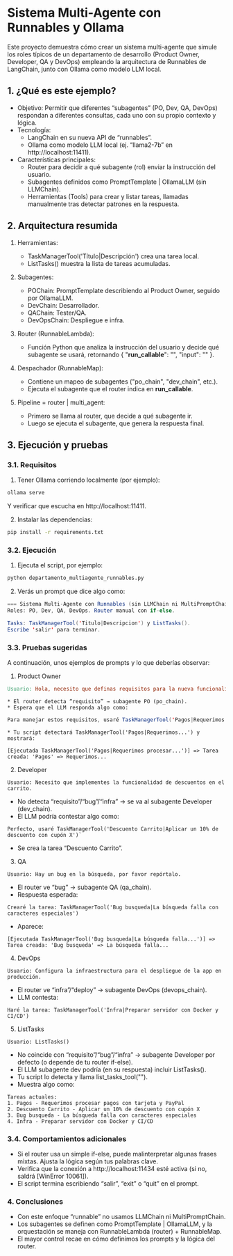 # Sistema Multi-Agente con Runnables y Ollama
Este proyecto demuestra cómo crear un sistema multi-agente que simule los roles típicos de un departamento de desarrollo (Product Owner, Developer, QA y DevOps) empleando la arquitectura de Runnables de LangChain, junto con Ollama como modelo LLM local.

## 1. ¿Qué es este ejemplo?
* Objetivo: Permitir que diferentes “subagentes” (PO, Dev, QA, DevOps) respondan a diferentes consultas, cada uno con su propio contexto y lógica.
* Tecnología:
    * LangChain en su nueva API de “runnables”.
    * Ollama como modelo LLM local (ej. “llama2-7b” en http://localhost:11411).
* Características principales:
    * Router para decidir a qué subagente (rol) enviar la instrucción del usuario.
    * Subagentes definidos como PromptTemplate | OllamaLLM (sin LLMChain).
    * Herramientas (Tools) para crear y listar tareas, llamadas manualmente tras detectar patrones en la respuesta.
## 2. Arquitectura resumida
1. Herramientas:
    * TaskManagerTool('Título|Descripción') crea una tarea local.
    * ListTasks() muestra la lista de tareas acumuladas.
2. Subagentes:
    * POChain: PromptTemplate describiendo al Product Owner, seguido por OllamaLLM.
    * DevChain: Desarrollador.
    * QAChain: Tester/QA.
    * DevOpsChain: Despliegue e infra.

3. Router (RunnableLambda):
    * Función Python que analiza la instrucción del usuario y decide qué subagente se usará, retornando { "__run_callable__": "<subagente>", "input": "<texto usuario>" }.

4. Despachador (RunnableMap):
    * Contiene un mapeo de subagentes ("po_chain", "dev_chain", etc.).
    * Ejecuta el subagente que el router indica en __run_callable__.

5. Pipeline = router | multi_agent:
    * Primero se llama al router, que decide a qué subagente ir.
    * Luego se ejecuta el subagente, que genera la respuesta final.

## 3. Ejecución y pruebas
### 3.1. Requisitos
1. Tener Ollama corriendo localmente (por ejemplo):
```bash
ollama serve
```
Y verificar que escucha en http://localhost:11411.

2. Instalar las dependencias:

```bash
pip install -r requirements.txt
```

### 3.2. Ejecución
1. Ejecuta el script, por ejemplo:
```bash
python departamento_multiagente_runnables.py
```
2. Verás un prompt que dice algo como:
```java
=== Sistema Multi-Agente con Runnables (sin LLMChain ni MultiPromptChain) ===
Roles: PO, Dev, QA, DevOps. Router manual con if-else.

Tasks: TaskManagerTool('Titulo|Descripcion') y ListTasks().
Escribe 'salir' para terminar.
```
### 3.3. Pruebas sugeridas
A continuación, unos ejemplos de prompts y lo que deberías observar:

1. Product Owner
```makefile
Usuario: Hola, necesito que definas requisitos para la nueva funcionalidad de pagos.
```
    * El router detecta “requisito” → subagente PO (po_chain).
    * Espera que el LLM responda algo como:

```java
Para manejar estos requisitos, usaré TaskManagerTool('Pagos|Requerimos procesar pagos con tarjeta y PayPal')
```
    * Tu script detectará TaskManagerTool('Pagos|Requerimos...') y mostrará:
```
[Ejecutada TaskManagerTool('Pagos|Requerimos procesar...')] => Tarea creada: 'Pagos' => Requerimos...
```

2. Developer
```
Usuario: Necesito que implementes la funcionalidad de descuentos en el carrito.
```
* No detecta “requisito”/“bug”/“infra” → se va al subagente Developer (dev_chain).
* El LLM podría contestar algo como:
```
Perfecto, usaré TaskManagerTool('Descuento Carrito|Aplicar un 10% de descuento con cupón X')`
```
* Se crea la tarea “Descuento Carrito”.

3. QA
```
Usuario: Hay un bug en la búsqueda, por favor repórtalo.
```
* El router ve “bug” → subagente QA (qa_chain).
* Respuesta esperada:
```
Crearé la tarea: TaskManagerTool('Bug busqueda|La búsqueda falla con caracteres especiales')
```
* Aparece:
```
[Ejecutada TaskManagerTool('Bug busqueda|La búsqueda falla...')] => Tarea creada: 'Bug busqueda' => La búsqueda falla...
```
4. DevOps
```
Usuario: Configura la infraestructura para el despliegue de la app en producción.
```
* El router ve “infra”/“deploy” → subagente DevOps (devops_chain).
* LLM contesta:
```
Haré la tarea: TaskManagerTool('Infra|Preparar servidor con Docker y CI/CD')
```
5. ListTasks
```
Usuario: ListTasks()
```
* No coincide con “requisito”/“bug”/“infra” → subagente Developer por defecto (o depende de tu router if-else).
* El LLM subagente dev podría (en su respuesta) incluir ListTasks().
* Tu script lo detecta y llama list_tasks_tool("").
* Muestra algo como:
```
Tareas actuales:
1. Pagos - Requerimos procesar pagos con tarjeta y PayPal
2. Descuento Carrito - Aplicar un 10% de descuento con cupón X
3. Bug busqueda - La búsqueda falla con caracteres especiales
4. Infra - Preparar servidor con Docker y CI/CD
```
### 3.4. Comportamientos adicionales
* Si el router usa un simple if-else, puede malinterpretar algunas frases mixtas. Ajusta la lógica según tus palabras clave.
* Verifica que la conexión a http://localhost:11434 esté activa (si no, saldrá [WinError 10061]).
* El script termina escribiendo “salir”, “exit” o “quit” en el prompt.
### 4. Conclusiones
* Con este enfoque “runnable” no usamos LLMChain ni MultiPromptChain.
* Los subagentes se definen como PromptTemplate | OllamaLLM, y la orquestación se maneja con RunnableLambda (router) + RunnableMap.
* El mayor control recae en cómo definimos los prompts y la lógica del router.